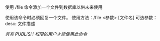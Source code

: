 使用 /file 命令添加一个文件到数据库以供未来使用

使用该命令时必须回复一个文件。
使用方法：/file <参数> [文件名]
可选参数：
desc: 文件描述

_具有 PUBLISH 权限的用户才能使用此命令_
